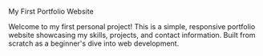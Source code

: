 My First Portfolio Website

Welcome to my first personal project! This is a simple, responsive portfolio website showcasing my skills, projects, and contact information. Built from scratch as a beginner's dive into web development.
